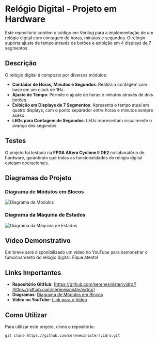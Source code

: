 # Relógio Digital - Projeto em Hardware

Este repositório contém o código em Verilog para a implementação de um relógio digital com contagem de horas, minutos e segundos. O relógio suporta ajuste de tempo através de botões e exibição em 4 displays de 7 segmentos.

## Descrição

O relógio digital é composto por diversos módulos:
- **Contador de Horas, Minutos e Segundos**: Realiza a contagem com base em um clock de 1Hz.
- **Ajuste de Tempo**: Permite o ajuste de horas e minutos através de dois botões.
- **Exibição em Displays de 7 Segmentos**: Apresenta o tempo atual em quatro displays, com o ponto separador entre horas e minutos sempre aceso.
- **LEDs para Contagem de Segundos**: LEDs representam visualmente o avanço dos segundos.

## Testes

O projeto foi testado na **FPGA Altera Cyclone II DE2** no laboratório de hardware, garantindo que todas as funcionalidades do relógio digital estejam operacionais.

## Diagramas do Projeto

### Diagrama de Módulos em Blocos

![Diagrama de Módulos](https://drive.google.com/uc?export=view&id=1sdCcCaLYIHHgaWaC9wTGsD7V94GAdK-W)

### Diagrama da Máquina de Estados

![Diagrama da Máquina de Estados](https://drive.google.com/uc?export=view&id=1a_hDYVOWhz1TCVEwwH5lOsJwg2dIqDj5)

## Vídeo Demonstrativo

Em breve será disponibilizado um vídeo no YouTube para demonstrar o funcionamento do relógio digital. Fique atento!

## Links Importantes

- **Repositório GitHub**: [https://github.com/serenesinister/vidro/](https://github.com/serenesinister/vidro/)
- **Diagramas**: [Diagrama de Módulos em Blocos](https://viewer.diagrams.net/?tags=%7B%7D&lightbox=1&highlight=0000ff&edit=_blank&layers=1&nav=1&title=RelogioDigital.drawio#Uhttps%3A%2F%2Fdrive.google.com%2Fuc%3Fid%3D1PggjZC66QEcQSLhh32N1gI66Bg7osPoK%26export%3Ddownload)
- **Vídeo no YouTube**: [Link para o Vídeo](https://link-a-definir)

## Como Utilizar

Para utilizar este projeto, clone o repositório:

```bash
git clone https://github.com/serenesinister/vidro.git
